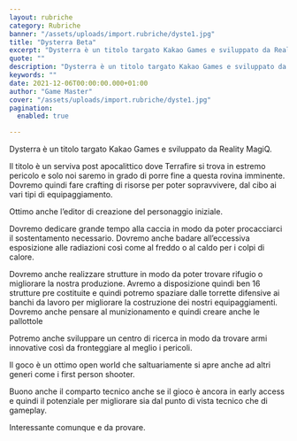 ```yaml
---
layout: rubriche
category: Rubriche
banner: "/assets/uploads/import.rubriche/dyste1.jpg"
title: "Dysterra Beta"
excerpt: "Dysterra è un titolo targato Kakao Games e sviluppato da Reality MagiQ. Il titolo è un serviva post apocalittico dove Terrafire si trova in estremo pericolo e solo noi saremo in grado di porre fine a questa rovina imminente. Dovremo quindi fare crafting di risorse per poter sopravvivere, dal cibo ai vari tipi di equipaggiamento. [&hellip"
quote: ""
description: "Dysterra è un titolo targato Kakao Games e sviluppato da Reality MagiQ. Il titolo è un serviva post apocalittico dove Terrafire si trova in estremo pericolo e solo noi saremo in grado di porre fine a questa rovina imminente. Dovremo quindi fare crafting di risorse per poter sopravvivere, dal cibo ai vari tipi di equipaggiamento. [&hellip"
keywords: ""
date: 2021-12-06T00:00:00.000+01:00
author: "Game Master"
cover: "/assets/uploads/import.rubriche/dyste1.jpg"
pagination:
  enabled: true

---
```


Dysterra è un titolo targato Kakao Games e sviluppato da Reality MagiQ.

Il titolo è un serviva post apocalittico dove Terrafire si trova in estremo pericolo e solo noi saremo in grado di porre fine a questa rovina imminente. Dovremo quindi fare crafting di risorse per poter sopravvivere, dal cibo ai vari tipi di equipaggiamento.

Ottimo anche l’editor di creazione del personaggio iniziale.

Dovremo dedicare grande tempo alla caccia in modo da poter procacciarci il sostentamento necessario. Dovremo anche badare all’eccessiva esposizione alle radiazioni così come al freddo o al caldo per i colpi di calore.

Dovremo anche realizzare strutture in modo da poter trovare rifugio o migliorare la nostra produzione. Avremo a disposizione quindi ben 16 strutture pre costituite e quindi potremo spaziare dalle torrette difensive ai banchi da lavoro per migliorare la costruzione dei nostri equipaggiamenti. Dovremo anche pensare al munizionamento e quindi creare anche le pallottole

Potremo anche sviluppare un centro di ricerca in modo da trovare armi innovative così da fronteggiare al meglio i pericoli.

Il goco è un ottimo open world che saltuariamente si apre anche ad altri generi come i first person shooter.

Buono anche il comparto tecnico anche se il gioco è ancora in early access e quindi il potenziale per migliorare sia dal punto di vista tecnico che di gameplay.

Interessante comunque e da provare.